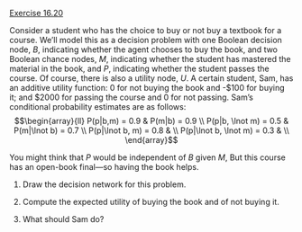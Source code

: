 [Exercise 16.20](16-20/)

Consider a student who has the choice to buy or not buy a textbook for a
course. We’ll model this as a decision problem with one Boolean decision
node, $B$, indicating whether the agent chooses to buy the book, and two
Boolean chance nodes, $M$, indicating whether the student has mastered
the material in the book, and $P$, indicating whether the student passes
the course. Of course, there is also a utility node, $U$. A certain
student, Sam, has an additive utility function: 0 for not buying the
book and -\$100 for buying it; and \$2000 for passing the course and 0
for not passing. Sam’s conditional probability estimates are as follows:
$$\begin{array}{ll}
P(p|b,m) = 0.9              & P(m|b) = 0.9       \\
P(p|b, \lnot m) = 0.5       & P(m|\lnot b) = 0.7 \\
P(p|\lnot b, m) = 0.8       & \\
P(p|\lnot b, \lnot m) = 0.3 & \\
\end{array}$$ 

You might think that $P$ would be independent of $B$ given
$M$, But this course has an open-book final—so having the book helps.

1.  Draw the decision network for this problem.

2.  Compute the expected utility of buying the book and of not
    buying it.

3.  What should Sam do?
